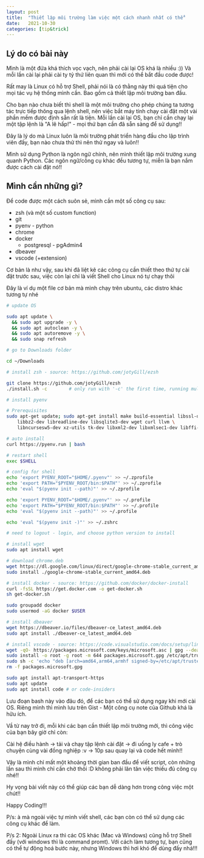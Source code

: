 ```yaml
---
layout: post
title:  "Thiết lập môi trường làm việc một cách nhanh nhất có thể"
date:   2021-10-30
categories: [tip&trick]
---
```


## Lý do có bài này

Mình là một đứa khá thích vọc vạch, nên phải cài lại OS khá là nhiều :)) Và mỗi lần cài lại phải cài ty tỷ thứ liên quan thì mới có thể bắt đầu code được!

Rất may là Linux có hỗ trợ Shell, phải nói là có thằng này thì quá tiện cho mọi tác vụ hệ thống mình cần. Bao gồm cả thiết lập môi trường ban đầu.

Cho bạn nào chưa biết thì shell là một môi trường cho phép chúng ta tương tác trực tiếp thông qua lệnh shell, nên việc bắt máy tính chạy cài đặt một vài phần mềm được định sẵn rất là tiện. Mỗi lần cài lại OS, bạn chỉ cần chạy lại một tập lệnh là "A lê hấp!" - mọi thứ bạn cần đã sẵn sàng để sử dụng!!

Đây là lý do mà Linux luôn là môi trường phát triển hàng đầu cho lập trình viên đấy, bạn nào chưa thử thì nên thử ngay và luôn!!

Mình sử dụng Python là ngôn ngữ chính, nên mình thiết lập môi trường xung quanh Python. Các ngôn ngữ/công cụ khác đều tương tự, miễn là bạn nắm được cách cài đặt nó!!

## Mình cần những gì?

Để code được một cách suôn sẻ, mình cần một số công cụ sau:

- zsh (và một số custom function)
- git
- pyenv - python
- chrome
- docker
    - postgresql - pgAdmin4
- dbeaver
- vscode (+extension)

Cơ bản là như vậy, sau khi đã liệt kê các công cụ cần thiết theo thứ tự cài đặt trước sau, việc còn lại chỉ là viết Shell cho Linux nó tự chạy thôi

Đây là ví dụ một file cơ bản mà mình chạy trên ubuntu, các distro khác tương tự nhé

```bash
# update OS

sudo apt update \
  && sudo apt upgrade -y \
  && sudo apt autoclean -y \
  && sudo apt autoremove -y \
  && sudo snap refresh

# go to Downloads folder

cd ~/Downloads

# install zsh - source: https://github.com/jotyGill/ezsh

git clone https://github.com/jotyGill/ezsh
./install.sh -c        # only run with '-c' the first time, running multiple times will duplicate history entries

# install pyenv

# Prerequisites
sudo apt-get update; sudo apt-get install make build-essential libssl-dev zlib1g-dev \
    libbz2-dev libreadline-dev libsqlite3-dev wget curl llvm \
    libncursesw5-dev xz-utils tk-dev libxml2-dev libxmlsec1-dev libffi-dev liblzma-dev

# auto install
curl https://pyenv.run | bash

# restart shell
exec $SHELL

# config for shell
echo 'export PYENV_ROOT="$HOME/.pyenv"' >> ~/.zprofile
echo 'export PATH="$PYENV_ROOT/bin:$PATH"' >> ~/.zprofile
echo 'eval "$(pyenv init --path)"' >> ~/.zprofile

echo 'export PYENV_ROOT="$HOME/.pyenv"' >> ~/.profile
echo 'export PATH="$PYENV_ROOT/bin:$PATH"' >> ~/.profile
echo 'eval "$(pyenv init --path)"' >> ~/.profile

echo 'eval "$(pyenv init -)"' >> ~/.zshrc

# need to logout - login, and choose python version to install

# install wget
sudo apt install wget

# download chrome.deb
wget https://dl.google.com/linux/direct/google-chrome-stable_current_amd64.deb
sudo install ./google-chrome-stable_current_amd64.deb

# install docker - source: https://github.com/docker/docker-install
curl -fsSL https://get.docker.com -o get-docker.sh
sh get-docker.sh

sudo groupadd docker
sudo usermod -aG docker $USER

# install dbeaver 
wget https://dbeaver.io/files/dbeaver-ce_latest_amd64.deb
sudo apt install ./dbeaver-ce_latest_amd64.deb

# install vscode - source: https://code.visualstudio.com/docs/setup/linux
wget -qO- https://packages.microsoft.com/keys/microsoft.asc | gpg --dearmor > packages.microsoft.gpg
sudo install -o root -g root -m 644 packages.microsoft.gpg /etc/apt/trusted.gpg.d/
sudo sh -c 'echo "deb [arch=amd64,arm64,armhf signed-by=/etc/apt/trusted.gpg.d/packages.microsoft.gpg] https://packages.microsoft.com/repos/code stable main" > /etc/apt/sources.list.d/vscode.list'
rm -f packages.microsoft.gpg

sudo apt install apt-transport-https
sudo apt update
sudo apt install code # or code-insiders

```

Lưu đoạn bash này vào đâu đó, để các bạn có thể sử dụng ngay khi mới cài OS. Riêng mình thì mình lưu trên Gist - Một công cụ note của Github khá là hữu ích.

Vầ từ nay trở đi, mỗi khi các bạn cần thiết lập môi trường mới, thì công việc của bạn bây giờ chỉ còn:

Cài hệ điều hành -> tải và chạy tập lệnh cài đặt -> đi uống ly cafe + trò chuyện cùng vài đồng nghiệp :v -> 10p sau quay lại và code hết mình!!

Vậy là mình chỉ mất một khoảng thời gian ban đầu để viết script, còn những lần sau thì mình chỉ cần chờ thôi :D không phải lăn tăn việc thiếu đủ công cụ nhé!!

Hy vọng bài viết này có thể giúp các bạn dễ dàng hơn trong công việc một chút!!

Happy Coding!!!

P/s: à mà ngoài việc tự mình viết shell, các bạn còn có thể sử dụng các công cụ khác để làm.

P/s 2: Ngoài Linux ra thì các OS khác (Mac và Windows) cũng hỗ trợ Shell đấy (với windows thì là command promt). Với cách làm tương tự, bạn cũng có thể tự động hoá bước này, nhưng Windows thì hơi khó để dùng đấy nhá!!!
